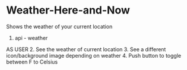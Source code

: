 # Weather-Here-and-Now
Shows the weather of your current location

1. api - weather

AS USER
2. See the weather of current location
3. See a different icon/background image depending on weather
4. Push button to toggle between F to Celsius


